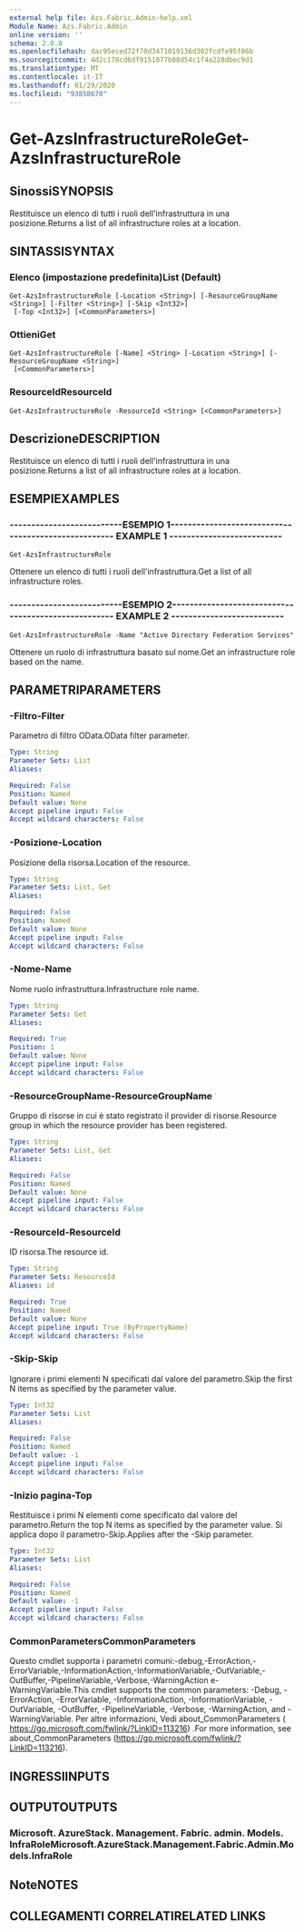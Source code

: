 ```yaml
---
external help file: Azs.Fabric.Admin-help.xml
Module Name: Azs.Fabric.Admin
online version: ''
schema: 2.0.0
ms.openlocfilehash: dac95eced72f70d3471019136d302fcdfe95f86b
ms.sourcegitcommit: 4d2c178cd6df9151877b08d54c1f4a228dbec9d1
ms.translationtype: MT
ms.contentlocale: it-IT
ms.lasthandoff: 01/29/2020
ms.locfileid: "93858670"
---
```

# <span data-ttu-id="bddf6-101">Get-AzsInfrastructureRole</span><span class="sxs-lookup"><span data-stu-id="bddf6-101">Get-AzsInfrastructureRole</span></span>

## <span data-ttu-id="bddf6-102">Sinossi</span><span class="sxs-lookup"><span data-stu-id="bddf6-102">SYNOPSIS</span></span>
<span data-ttu-id="bddf6-103">Restituisce un elenco di tutti i ruoli dell'infrastruttura in una posizione.</span><span class="sxs-lookup"><span data-stu-id="bddf6-103">Returns a list of all infrastructure roles at a location.</span></span>

## <span data-ttu-id="bddf6-104">SINTASSI</span><span class="sxs-lookup"><span data-stu-id="bddf6-104">SYNTAX</span></span>

### <span data-ttu-id="bddf6-105">Elenco (impostazione predefinita)</span><span class="sxs-lookup"><span data-stu-id="bddf6-105">List (Default)</span></span>
```
Get-AzsInfrastructureRole [-Location <String>] [-ResourceGroupName <String>] [-Filter <String>] [-Skip <Int32>]
 [-Top <Int32>] [<CommonParameters>]
```

### <span data-ttu-id="bddf6-106">Ottieni</span><span class="sxs-lookup"><span data-stu-id="bddf6-106">Get</span></span>
```
Get-AzsInfrastructureRole [-Name] <String> [-Location <String>] [-ResourceGroupName <String>]
 [<CommonParameters>]
```

### <span data-ttu-id="bddf6-107">ResourceId</span><span class="sxs-lookup"><span data-stu-id="bddf6-107">ResourceId</span></span>
```
Get-AzsInfrastructureRole -ResourceId <String> [<CommonParameters>]
```

## <span data-ttu-id="bddf6-108">Descrizione</span><span class="sxs-lookup"><span data-stu-id="bddf6-108">DESCRIPTION</span></span>
<span data-ttu-id="bddf6-109">Restituisce un elenco di tutti i ruoli dell'infrastruttura in una posizione.</span><span class="sxs-lookup"><span data-stu-id="bddf6-109">Returns a list of all infrastructure roles at a location.</span></span>

## <span data-ttu-id="bddf6-110">ESEMPI</span><span class="sxs-lookup"><span data-stu-id="bddf6-110">EXAMPLES</span></span>

### <span data-ttu-id="bddf6-111">--------------------------ESEMPIO 1--------------------------</span><span class="sxs-lookup"><span data-stu-id="bddf6-111">-------------------------- EXAMPLE 1 --------------------------</span></span>
```
Get-AzsInfrastructureRole
```

<span data-ttu-id="bddf6-112">Ottenere un elenco di tutti i ruoli dell'infrastruttura.</span><span class="sxs-lookup"><span data-stu-id="bddf6-112">Get a list of all infrastructure roles.</span></span>

### <span data-ttu-id="bddf6-113">--------------------------ESEMPIO 2--------------------------</span><span class="sxs-lookup"><span data-stu-id="bddf6-113">-------------------------- EXAMPLE 2 --------------------------</span></span>
```
Get-AzsInfrastructureRole -Name "Active Directory Federation Services"
```

<span data-ttu-id="bddf6-114">Ottenere un ruolo di infrastruttura basato sul nome.</span><span class="sxs-lookup"><span data-stu-id="bddf6-114">Get an infrastructure role based on the name.</span></span>

## <span data-ttu-id="bddf6-115">PARAMETRI</span><span class="sxs-lookup"><span data-stu-id="bddf6-115">PARAMETERS</span></span>

### <span data-ttu-id="bddf6-116">-Filtro</span><span class="sxs-lookup"><span data-stu-id="bddf6-116">-Filter</span></span>
<span data-ttu-id="bddf6-117">Parametro di filtro OData.</span><span class="sxs-lookup"><span data-stu-id="bddf6-117">OData filter parameter.</span></span>

```yaml
Type: String
Parameter Sets: List
Aliases: 

Required: False
Position: Named
Default value: None
Accept pipeline input: False
Accept wildcard characters: False
```

### <span data-ttu-id="bddf6-118">-Posizione</span><span class="sxs-lookup"><span data-stu-id="bddf6-118">-Location</span></span>
<span data-ttu-id="bddf6-119">Posizione della risorsa.</span><span class="sxs-lookup"><span data-stu-id="bddf6-119">Location of the resource.</span></span>

```yaml
Type: String
Parameter Sets: List, Get
Aliases: 

Required: False
Position: Named
Default value: None
Accept pipeline input: False
Accept wildcard characters: False
```

### <span data-ttu-id="bddf6-120">-Nome</span><span class="sxs-lookup"><span data-stu-id="bddf6-120">-Name</span></span>
<span data-ttu-id="bddf6-121">Nome ruolo infrastruttura.</span><span class="sxs-lookup"><span data-stu-id="bddf6-121">Infrastructure role name.</span></span>

```yaml
Type: String
Parameter Sets: Get
Aliases: 

Required: True
Position: 1
Default value: None
Accept pipeline input: False
Accept wildcard characters: False
```

### <span data-ttu-id="bddf6-122">-ResourceGroupName</span><span class="sxs-lookup"><span data-stu-id="bddf6-122">-ResourceGroupName</span></span>
<span data-ttu-id="bddf6-123">Gruppo di risorse in cui è stato registrato il provider di risorse.</span><span class="sxs-lookup"><span data-stu-id="bddf6-123">Resource group in which the resource provider has been registered.</span></span>

```yaml
Type: String
Parameter Sets: List, Get
Aliases: 

Required: False
Position: Named
Default value: None
Accept pipeline input: False
Accept wildcard characters: False
```

### <span data-ttu-id="bddf6-124">-ResourceId</span><span class="sxs-lookup"><span data-stu-id="bddf6-124">-ResourceId</span></span>
<span data-ttu-id="bddf6-125">ID risorsa.</span><span class="sxs-lookup"><span data-stu-id="bddf6-125">The resource id.</span></span>

```yaml
Type: String
Parameter Sets: ResourceId
Aliases: id

Required: True
Position: Named
Default value: None
Accept pipeline input: True (ByPropertyName)
Accept wildcard characters: False
```

### <span data-ttu-id="bddf6-126">-Skip</span><span class="sxs-lookup"><span data-stu-id="bddf6-126">-Skip</span></span>
<span data-ttu-id="bddf6-127">Ignorare i primi elementi N specificati dal valore del parametro.</span><span class="sxs-lookup"><span data-stu-id="bddf6-127">Skip the first N items as specified by the parameter value.</span></span>

```yaml
Type: Int32
Parameter Sets: List
Aliases: 

Required: False
Position: Named
Default value: -1
Accept pipeline input: False
Accept wildcard characters: False
```

### <span data-ttu-id="bddf6-128">-Inizio pagina</span><span class="sxs-lookup"><span data-stu-id="bddf6-128">-Top</span></span>
<span data-ttu-id="bddf6-129">Restituisce i primi N elementi come specificato dal valore del parametro.</span><span class="sxs-lookup"><span data-stu-id="bddf6-129">Return the top N items as specified by the parameter value.</span></span>
<span data-ttu-id="bddf6-130">Si applica dopo il parametro-Skip.</span><span class="sxs-lookup"><span data-stu-id="bddf6-130">Applies after the -Skip parameter.</span></span>

```yaml
Type: Int32
Parameter Sets: List
Aliases: 

Required: False
Position: Named
Default value: -1
Accept pipeline input: False
Accept wildcard characters: False
```

### <span data-ttu-id="bddf6-131">CommonParameters</span><span class="sxs-lookup"><span data-stu-id="bddf6-131">CommonParameters</span></span>
<span data-ttu-id="bddf6-132">Questo cmdlet supporta i parametri comuni:-debug,-ErrorAction,-ErrorVariable,-InformationAction,-InformationVariable,-OutVariable,-OutBuffer,-PipelineVariable,-Verbose,-WarningAction e-WarningVariable.</span><span class="sxs-lookup"><span data-stu-id="bddf6-132">This cmdlet supports the common parameters: -Debug, -ErrorAction, -ErrorVariable, -InformationAction, -InformationVariable, -OutVariable, -OutBuffer, -PipelineVariable, -Verbose, -WarningAction, and -WarningVariable.</span></span> <span data-ttu-id="bddf6-133">Per altre informazioni, Vedi about_CommonParameters ( https://go.microsoft.com/fwlink/?LinkID=113216) .</span><span class="sxs-lookup"><span data-stu-id="bddf6-133">For more information, see about_CommonParameters (https://go.microsoft.com/fwlink/?LinkID=113216).</span></span>

## <span data-ttu-id="bddf6-134">INGRESSI</span><span class="sxs-lookup"><span data-stu-id="bddf6-134">INPUTS</span></span>

## <span data-ttu-id="bddf6-135">OUTPUT</span><span class="sxs-lookup"><span data-stu-id="bddf6-135">OUTPUTS</span></span>

### <span data-ttu-id="bddf6-136">Microsoft. AzureStack. Management. Fabric. admin. Models. InfraRole</span><span class="sxs-lookup"><span data-stu-id="bddf6-136">Microsoft.AzureStack.Management.Fabric.Admin.Models.InfraRole</span></span>

## <span data-ttu-id="bddf6-137">Note</span><span class="sxs-lookup"><span data-stu-id="bddf6-137">NOTES</span></span>

## <span data-ttu-id="bddf6-138">COLLEGAMENTI CORRELATI</span><span class="sxs-lookup"><span data-stu-id="bddf6-138">RELATED LINKS</span></span>

